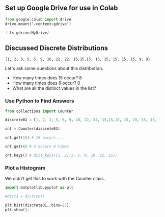 ## Set up Google Drive for use in Colab

```python
from google.colab import drive
drive.mount(‘/content/gdrive’)
```

```python
! ls gdrive/MyDrive/
```

## Discussed Discrete Distributions

```
[1, 2, 3, 5, 5, 9, 10, 22, 22, 15,15,15, 15, 15, 15, 15, 15, 9, 9]
```
Let's ask some questions about this distribution.

- How many times does 15 occur? 8
- How many times does 6 occur?  0
- What are all the distinct values in the list?

### Use Python to Find Answers

```python
from collections import Counter

discrete01 = [1, 2, 3, 5, 5, 9, 10, 22, 22, 15,15,15, 15, 15, 15, 15, 15, 9, 9]

cnt = Counter(discrete01)

cnt.get(15) # 15 occurs ...

cnt.get(6) # 6 occurs 0 times

cnt.keys() # dict_keys([1, 2, 3, 5, 9, 10, 22, 15])
```

### Plot a Histogram

We didn't get this to work with the Counter class.

```python
import matplotlib.pyplot as plt

#dict1 = dict(cnt)

plt.hist(discrete01, bins=25)
plt.show();
```
